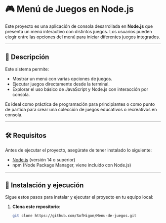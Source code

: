 # 🎮 Menú de Juegos en Node.js

Este proyecto es una aplicación de consola desarrollada en **Node.js** que presenta un menú interactivo con distintos juegos. Los usuarios pueden elegir entre las opciones del menú para iniciar diferentes juegos integrados.

---

## 📌 Descripción

Este sistema permite:
- Mostrar un menú con varias opciones de juegos.
- Ejecutar juegos directamente desde la terminal.
- Explorar el uso básico de JavaScript y Node.js con interacción por consola.

Es ideal como práctica de programación para principiantes o como punto de partida para crear una colección de juegos educativos o recreativos en consola.

---

## 🛠 Requisitos

Antes de ejecutar el proyecto, asegúrate de tener instalado lo siguiente:

- [Node.js](https://nodejs.org/) (versión 14 o superior)
- npm (Node Package Manager, viene incluido con Node.js)

---

## 🚀 Instalación y ejecución

Sigue estos pasos para instalar y ejecutar el proyecto en tu equipo local:

1. **Clona este repositorio**:
   ```bash
   git clone https://github.com/SofHigon/Menu-de-juegos.git
